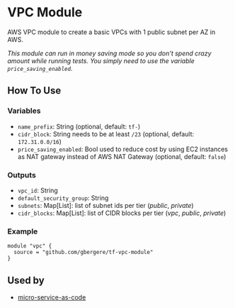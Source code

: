 # VPC Module

AWS VPC module to create a basic VPCs with 1 public subnet per AZ in AWS.

_This module can run in money saving mode so you don't spend crazy amount while
running tests. You simply need to use the variable `price_saving_enabled`._

## How To Use

### Variables

* `name_prefix`: String (optional, default: `tf-`)
* `cidr_block`: String needs to be at least `/23` 
  (optional, default: `172.31.0.0/16`)
* `price_saving_enabled`: Bool used to reduce cost by using EC2 instances as NAT
  gateway instead of AWS NAT Gateway (optional, default: `false`)

### Outputs

* `vpc_id`: String 
* `default_security_group`: String
* `subnets`: Map\[List]: list of subnet ids per tier (_public_, _private_)
* `cidr_blocks`: Map\[List]: list of CIDR blocks per tier (_vpc_, _public_, _private_)

### Example

```hcl
module "vpc" {
  source = "github.com/gbergere/tf-vpc-module"
}
```

## Used by

* [micro-service-as-code](https://github.com/gbergere/micro-service-as-code)
